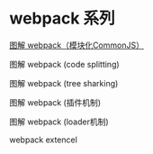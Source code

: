 # webpack 系列

[图解 webpack（模块化CommonJS）](./module-base.md)

图解 webpack (code splitting)

图解 webpack (tree sharking)

图解 webpack (插件机制)

图解 webpack (loader机制)

webpack extencel